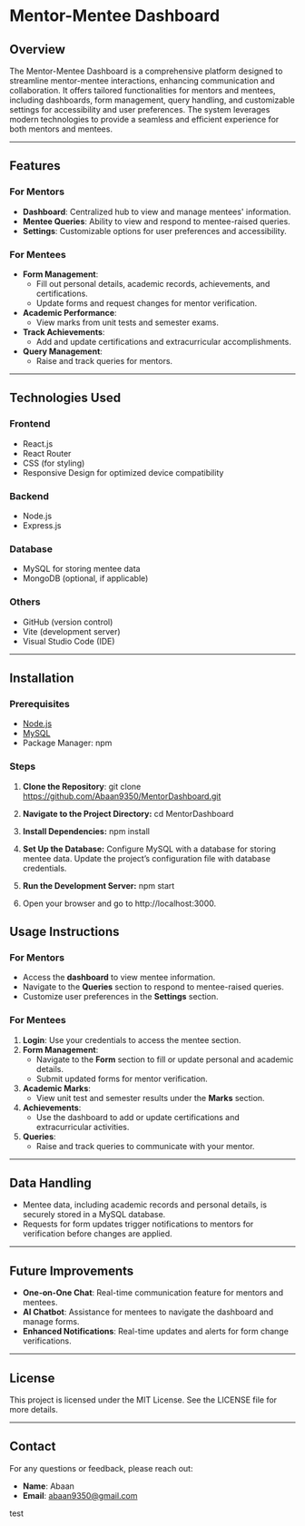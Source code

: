 # Mentor-Mentee Dashboard

## Overview

The Mentor-Mentee Dashboard is a comprehensive platform designed to streamline mentor-mentee interactions, enhancing communication and collaboration. It offers tailored functionalities for mentors and mentees, including dashboards, form management, query handling, and customizable settings for accessibility and user preferences. The system leverages modern technologies to provide a seamless and efficient experience for both mentors and mentees.

---

## Features

### For Mentors

- **Dashboard**: Centralized hub to view and manage mentees' information.
- **Mentee Queries**: Ability to view and respond to mentee-raised queries.
- **Settings**: Customizable options for user preferences and accessibility.

### For Mentees

- **Form Management**:
  - Fill out personal details, academic records, achievements, and certifications.
  - Update forms and request changes for mentor verification.
- **Academic Performance**:
  - View marks from unit tests and semester exams.
- **Track Achievements**:
  - Add and update certifications and extracurricular accomplishments.
- **Query Management**:
  - Raise and track queries for mentors.

---

## Technologies Used

### Frontend

- React.js
- React Router
- CSS (for styling)
- Responsive Design for optimized device compatibility

### Backend

- Node.js
- Express.js

### Database

- MySQL for storing mentee data
- MongoDB (optional, if applicable)

### Others

- GitHub (version control)
- Vite (development server)
- Visual Studio Code (IDE)

---

## Installation

### Prerequisites

- [Node.js](https://nodejs.org/)
- [MySQL](https://www.mysql.com/)
- Package Manager: npm

### Steps

1. **Clone the Repository**:
   git clone https://github.com/Abaan9350/MentorDashboard.git

2. **Navigate to the Project Directory:**
   cd MentorDashboard

3. **Install Dependencies:**
   npm install

4. **Set Up the Database:**
    Configure MySQL with a database for storing mentee data.
    Update the project’s configuration file with database credentials.

5. **Run the Development Server:**
   npm start

6. Open your browser and go to http://localhost:3000.


## Usage Instructions

### For Mentors

- Access the **dashboard** to view mentee information.
- Navigate to the **Queries** section to respond to mentee-raised queries.
- Customize user preferences in the **Settings** section.

### For Mentees

1. **Login**: Use your credentials to access the mentee section.
2. **Form Management**:
   - Navigate to the **Form** section to fill or update personal and academic details.
   - Submit updated forms for mentor verification.
3. **Academic Marks**:
   - View unit test and semester results under the **Marks** section.
4. **Achievements**:
   - Use the dashboard to add or update certifications and extracurricular activities.
5. **Queries**:
   - Raise and track queries to communicate with your mentor.

---

## Data Handling

- Mentee data, including academic records and personal details, is securely stored in a MySQL database.
- Requests for form updates trigger notifications to mentors for verification before changes are applied.

---

## Future Improvements

- **One-on-One Chat**: Real-time communication feature for mentors and mentees.
- **AI Chatbot**: Assistance for mentees to navigate the dashboard and manage forms.
- **Enhanced Notifications**: Real-time updates and alerts for form change verifications.

---

## License

This project is licensed under the MIT License. See the LICENSE file for more details.

---

## Contact

For any questions or feedback, please reach out:

- **Name**: Abaan
- **Email**: [abaan9350@gmail.com](mailto:abaan9350@gmail.com)

test